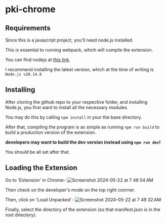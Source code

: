 # pki-chrome

## Requirements

Since this is a javascript project, you'll need node.js installed. 

This is essential to running webpack, which will compile the extension.

You can find nodejs at [this link](https://nodejs.org/en). 

I recommend installing the latest version, which at the time of writing is `Node.js v20.14.0`

## Installing

After cloning the github repo to your respective folder, and installing Node.js, you first want to install all the necessary modules.

You may do this by calling `npm install` in your the base directory.

After that, compiling the program is as simple as running `npm run build` to build a production version of the extension.

**developers may want to build the dev version instead using `npm run dev`!**

You should be all set after that.

## Loading the Extension

Go to 'Extension' in Chrome-
![Screenshot 2024-05-22 at 7 48 54 AM](https://github.com/akhargha/pki-chrome/assets/118499953/70add5d8-d1ca-4e07-907f-a6a9dd850e68)

Then check on the developer's mode on the top right conrner.

Then, click on 'Load Unpacked'-
![Screenshot 2024-05-22 at 7 49 32 AM](https://github.com/akhargha/pki-chrome/assets/118499953/382de2e0-3a4a-4c58-8851-eab52cfe98c3)

Finally, select the directory of the extension (so that manifest.json is in the root directory).
